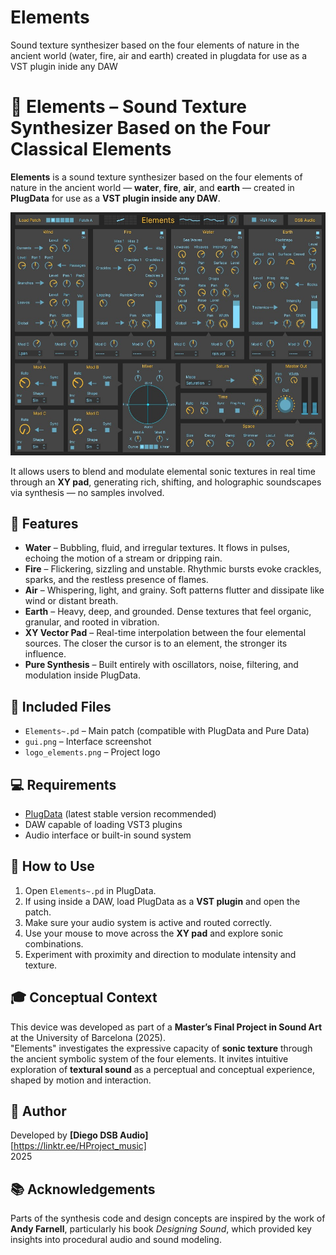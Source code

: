 # Elements
Sound texture synthesizer based on the four elements of nature in the ancient world (water, fire, air and earth) created in plugdata for use as a VST plugin inide any DAW
# 🌿 Elements – Sound Texture Synthesizer Based on the Four Classical Elements

**Elements** is a sound texture synthesizer based on the four elements of nature in the ancient world — **water**, **fire**, **air**, and **earth** — created in **PlugData** for use as a **VST plugin inside any DAW**.

![Interface Screenshot](gui.jpg)

It allows users to blend and modulate elemental sonic textures in real time through an **XY pad**, generating rich, shifting, and holographic soundscapes via synthesis — no samples involved.

## 🔧 Features

- **Water** – Bubbling, fluid, and irregular textures. It flows in pulses, echoing the motion of a stream or dripping rain.  
- **Fire** – Flickering, sizzling and unstable. Rhythmic bursts evoke crackles, sparks, and the restless presence of flames.  
- **Air** – Whispering, light, and grainy. Soft patterns flutter and dissipate like wind or distant breath.  
- **Earth** – Heavy, deep, and grounded. Dense textures that feel organic, granular, and rooted in vibration.  
- **XY Vector Pad** – Real-time interpolation between the four elemental sources. The closer the cursor is to an element, the stronger its influence.  
- **Pure Synthesis** – Built entirely with oscillators, noise, filtering, and modulation inside PlugData.

## 🧰 Included Files

- `Elements~.pd` – Main patch (compatible with PlugData and Pure Data)
- `gui.png` – Interface screenshot
- `logo_elements.png` – Project logo


## 💻 Requirements

- [PlugData](https://plugdata.org/) (latest stable version recommended)  
- DAW capable of loading VST3 plugins  
- Audio interface or built-in sound system

## 🚀 How to Use

1. Open `Elements~.pd` in PlugData.  
2. If using inside a DAW, load PlugData as a **VST plugin** and open the patch.  
3. Make sure your audio system is active and routed correctly.  
4. Use your mouse to move across the **XY pad** and explore sonic combinations.  
5. Experiment with proximity and direction to modulate intensity and texture.

## 🎓 Conceptual Context

This device was developed as part of a **Master’s Final Project in Sound Art** at the University of Barcelona (2025).  
"Elements" investigates the expressive capacity of **sonic texture** through the ancient symbolic system of the four elements. It invites intuitive exploration of **textural sound** as a perceptual and conceptual experience, shaped by motion and interaction.

## 👤 Author

Developed by **[Diego DSB Audio]**  
[https://linktr.ee/HProject_music]  
2025

## 📚 Acknowledgements

Parts of the synthesis code and design concepts are inspired by the work of **Andy Farnell**, particularly his book *Designing Sound*, which provided key insights into procedural audio and sound modeling.
